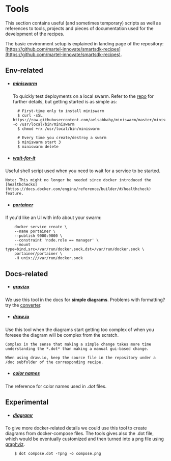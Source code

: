 # Tools

This section contains useful (and sometimes temporary) scripts as well as references to tools, projects and pieces of documentation used for the development of the recipes.

The basic environment setup is explained in landing page of the repository: [https://github.com/martel-innovate/smartsdk-recipes](https://github.com/martel-innovate/smartsdk-recipes).


## Env-related

- ##### [miniswarm](https://github.com/aelsabbahy/miniswarm)

    To quickly test deployments on a local swarm. Refer to the [repo](https://github.com/aelsabbahy/miniswarm) for further details, but getting started is as simple as:

        # First-time only to install miniswarm
        $ curl -sSL https://raw.githubusercontent.com/aelsabbahy/miniswarm/master/miniswarm -o /usr/local/bin/miniswarm
        $ chmod +rx /usr/local/bin/miniswarm

        # Every time you create/destroy a swarm
        $ miniswarm start 3
        $ miniswarm delete

- ##### [wait-for-it](https://github.com/vishnubob/wait-for-it)
Useful shell script used when you need to wait for a service to be started.

    Note: This might no longer be needed since docker introduced the [healthchecks](https://docs.docker.com/engine/reference/builder/#/healthcheck) feature.

- ##### [portainer](https://portainer.readthedocs.io)
If you'd like an UI with info about your swarm:

        docker service create \
        --name portainer \
        --publish 9000:9000 \
        --constraint 'node.role == manager' \
        --mount type=bind,src=/var/run/docker.sock,dst=/var/run/docker.sock \
        portainer/portainer \
        -H unix:///var/run/docker.sock

## Docs-related

- ##### [gravizo](http://www.gravizo.com)
We use this tool in the docs for **simple diagrams**. Problems with formatting? try the [converter](http://www.gravizo.com/#converter).

- ##### [draw.io](https://www.draw.io)
Use this tool when the diagrams start getting too complex of when you foresee the diagram will be complex from the scratch.

    Complex in the sense that making a simple change takes more time understanding the *.dot* than making a manual gui-based change.

    When using draw.io, keep the source file in the repository under a /doc subfolder of the corresponding recipe.

- ##### [color names](http://www.graphviz.org/doc/info/colors.html#brewer)
The reference for color names used in *.dot* files.


## Experimental
- ##### [diagramr](http://diagramr.inventage.com)
To give more docker-related details we could use this tool to create diagrams from docker-compose files. The tools gives also the .dot file, which would be eventually customized and then turned into a png file using [graphviz](http://www.graphviz.org).

        $ dot compose.dot -Tpng -o compose.png

